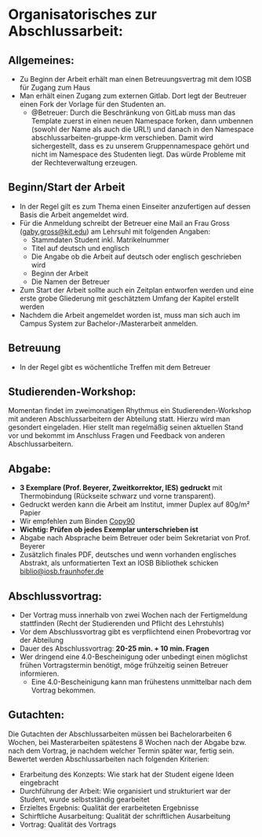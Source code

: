 # Organisatorisches zur Abschlussarbeit:

## Allgemeines:
* Zu Beginn der Arbeit erhält man einen Betreuungsvertrag mit dem IOSB für Zugang zum Haus
* Man erhält einen Zugang zum externen Gitlab. Dort legt der Beutreuer einen Fork der Vorlage für den Studenten an.
  * @Betreuer: Durch die Beschränkung von GitLab muss man das Template zuerst in einen neuen Namespace forken, dann umbennen (sowohl der Name als auch die URL!) und danach in den Namespace abschlussarbeiten-gruppe-krm verschieben. Damit wird sichergestellt, dass es zu unserem Gruppennamespace gehört und nicht im Namespace des Studenten liegt. Das würde Probleme mit der Rechteverwaltung erzeugen.


## Beginn/Start der Arbeit
* In der Regel gilt es zum Thema einen Einseiter anzufertigen auf dessen Basis die Arbeit angemeldet wird.
* Für die Anmeldung schreibt der Betreuer eine Mail an Frau Gross (gaby.gross@kit.edu) am Lehrsuhl mit folgenden Angaben:
  * Stammdaten Student inkl. Matrikelnummer
  * Titel auf deutsch und englisch
  * Die Angabe ob die Arbeit auf deutsch oder englisch geschrieben wird
  * Beginn der Arbeit
  * Die Namen der Betreuer
* Zum Start der Arbeit sollte auch ein Zeitplan entworfen werden und eine erste grobe Gliederung mit geschätztem Umfang der Kapitel erstellt werden
* Nachdem die Arbeit angemeldet worden ist, muss man sich auch im Campus System zur Bachelor-/Masterarbeit anmelden.

## Betreuung
* In der Regel gibt es wöchentliche Treffen mit dem Betreuer

## Studierenden-Workshop:
Momentan findet im zweimonatigen Rhythmus ein Studierenden-Workshop mit anderen Abschlussarbeitern der Abteilung statt. Hierzu wird man gesondert eingeladen. Hier stellt man regelmäßig seinen aktuellen Stand vor und bekommt im Anschluss Fragen und Feedback von anderen Abschlussarbeitern.

## Abgabe:
* **3 Exemplare (Prof. Beyerer, Zweitkorrektor, IES) gedruckt**  mit Thermobindung (Rückseite schwarz und vorne transparent).
* Gedruckt werden kann die Arbeit am Institut, immer Duplex auf 80g/m² Papier
* Wir empfehlen zum Binden [Copy90](https://goo.gl/maps/wtxjWddGmHMHZiiV7)
* **Wichtig: Prüfen ob jedes Exemplar unterschrieben ist**
* Abgabe nach Absprache beim Betreuer oder beim Sekretariat von Prof. Beyerer
* Zusätzlich finales PDF, deutsches und wenn vorhanden englisches Abstrakt, als unformatierten Text an IOSB Bibliothek schicken [biblio@iosb.fraunhofer.de](mailto:biblio@iosb.fraunhofer.de)

## Abschlussvortrag:
* Der Vortrag muss innerhalb von zwei Wochen nach der Fertigmeldung stattfinden (Recht der Studierenden und Pflicht des Lehrstuhls)
* Vor dem Abschlussvortrag gibt es verpflichtend einen Probevortrag vor der Abteilung
* Dauer des Abschlussvortrag: **20-25 min. + 10 min. Fragen**
* Wer dringend eine 4.0-Bescheinigung oder unbedingt einen möglichst frühen Vortragstermin benötigt, möge frühzeitig seinen Betreuer informieren.
  * Eine 4.0-Bescheinigung kann man frühestens unmittelbar nach dem Vortrag bekommen. 
 
## Gutachten:
Die Gutachten der Abschlussarbeiten müssen bei Bachelorarbeiten 6 Wochen, bei Masterarbeiten spätestens 8 Wochen nach der Abgabe bzw. nach dem Vortrag, je nachdem welcher Termin später war,  fertig sein. 
Bewertet werden Abschlussarbeiten nach folgenden Kriterien:
* Erarbeitung des Konzepts: Wie stark hat der Student eigene Ideen eingebracht
* Durchführung der Arbeit: Wie organisiert und strukturiert war der Student, wurde selbstständig gearbeitet
* Erzieltes Ergebnis: Qualität der erarbeiteten Ergebnisse
* Schirftliche Ausarbeitung: Qualität der schriftlichen Ausarbeitung
* Vortrag: Qualität des Vortrags
 